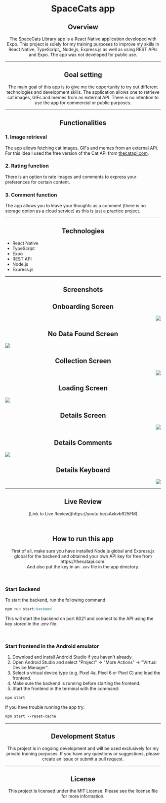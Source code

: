 <h1 align="center"> SpaceCats app</h1>

<h2 align="center">Overview</h2>

<p align="center">The SpaceCats Library app is a React Native application developed with Expo. This project is solely for my training purposes to improve my skills in React Native, TypeScript,, Node,js, Express.js as well as using REST APIs and Expo. The app was not developed for public use.</p>

<hr/>

<h2 align="center">Goal setting</h2>

<p align="center">The main goal of this app is to give me the opportunity to try out different technologies and development skills. The application allows one to retrieve cat images, GIFs and memes from an external API. There is no intention to use the app for commercial or public purposes.

<hr/>

<h2 align="center">Functionalities</h2>

### 1. Image retrieval
The app allows fetching cat images, GIFs and memes from an external API. For this idea I used the free version of the Cat API from [thecatapi.com](https://documenter.getpostman.com/view/4016432/RWToRJCq).

### 2. Rating function
There is an option to rate images and comments to express your preferences for certain content.

### 3. Comment function
The app allows you to leave your thoughts as a comment
(there is no storage option as a cloud service) as this is just a practice project.

<hr/>

<h2 align="center">Technologies</h2>

- React Native
- TypeScript
- Expo
- REST API
- Node.js
- Express.js

<hr/>

<h2 align="center">Screenshots</h2>


 <h2 align="center">Onboarding Screen</h2>
<p align="right"><image src= "https://github.com/John-CFO/SpaceCats/blob/master/onboarding.png?raw=true"></p>

<h2 align="center">No Data Found Screen</h2>
<p align="left"><image src="https://github.com/John-CFO/SpaceCats/blob/master/nodata.png?raw=true"></p>

  
<h2 align="center">Collection Screen</h2>
  <p align="right"><image src= "https://github.com/John-CFO/SpaceCats/blob/master/collection.png?raw=true"></p>
    


  <h2 align="center">Loading Screen</h2>
  <p align="left"><image src="https://github.com/John-CFO/SpaceCats/blob/master/loading.png?raw=true"></p>


  <h2 align="center">Details Screen</h2>
  <p align="right"><image src="https://github.com/John-CFO/SpaceCats/blob/master/details.png?raw=true"></p>

  <h2 align="center">Details Comments</h2>
<p align="left"><image src="https://github.com/John-CFO/SpaceCats/blob/master/comments.png?raw=true"></p>


  <h2 align="center">Details Keyboard</h2>
<p align="right"><image src="https://github.com/John-CFO/SpaceCats/blob/master/comments_2.png?raw=true"></p>

    
<hr/>

<h2 align="center">Live Review</h2>

<p align="center">[Link to Live Review](https://youtu.be/sAxkvb925FM)</p>


</br>
<h2 align="center">How to run this app</h2>

<p align="center">First of all, make sure you have installed Node.js global and Express.js global for the backend and obtained your own API key for free from https://thecatapi.com.</br> And also put the key in an <code>.env</code> file in the app directory.</p>


</br>
<h3 align="left">Start Backend</h3>
<p align="left">To start the backend, run the following command:</p>

```ruby
npm run start:backend
```
<p>This will start the backend on port 8021 and connect to the API using the key stored in the .env file.</p>

</br>
<h3 align="left">Start frontend in the Android emulator</h3>

1. Download and install Android Studio if you haven't already.
2. Open Android Studio and select "Project" -> "More Actions" -> "Virtual Device Manager".
3. Select a virtual device type (e.g. Pixel 4a, Pixel 6 or Pixel C) and load the frontend.
4. Make sure the backend is running before starting the frontend.
5. Start the frontend in the terminal with the command:
```ruby
npm start
```


<p>If you have trouble running the app try:
 
```ruby
npm start --reset-cache
```

<hr/>

<h2 align="center">Development Status</h2>

<p align="center">This project is in ongoing development and will be used exclusively for my private training purposes. If you have any questions or suggestions, please create an issue or submit a pull request.</p>

<hr/>

<h2 align="center">License</h2>

<p align="center">This project is licensed under the MIT License. Please see the license file for more information.</p>




